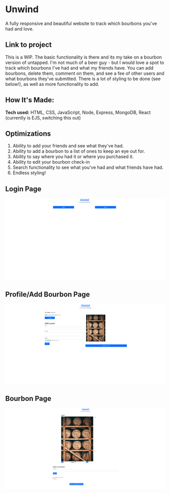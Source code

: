 # Unwind # 
A fully responsive and beautiful website to track which bourbons you've had and love.

## Link to project 

This is a WIP. The basic functionality is there and its my take on a bourbon version of untapped. I'm not much of a beer guy - but I would love a spot to track which bourbons I've had and what my friends have. You can add bourbons, delete them, comment on them, and see a fee of other users and what bourbons they've submitted. There is a lot of styling to be done (see below!), as well as more functionality to add. 

## How It's Made:

**Tech used:** HTML, CSS, JavaScript, Node, Express, MongoDB, React (currently is EJS, switching this out)

## Optimizations

1. Ability to add your friends and see what they've had.
2. Ability to add a bourbon to a list of ones to keep an eye out for.
3. Ability to say where you had it or where you purchased it.
4. Ability to edit your bourbon check-in
4. Search functionality to see what you've had and what friends have had. 
4. Endless styling!

## Login Page

![alt tag](https://github.com/AdamRobinsonSE/unwind/blob/main/public/imgs/readme-login-screenshot.PNG)

## Profile/Add Bourbon Page

![alt tag](https://github.com/AdamRobinsonSE/unwind/blob/main/public/imgs/readme-profile-screenshot.PNG)

## Bourbon Page

![alt tag](https://github.com/AdamRobinsonSE/unwind/blob/main/public/imgs/readme-bourbon-checkin-screenshot.PNG)
